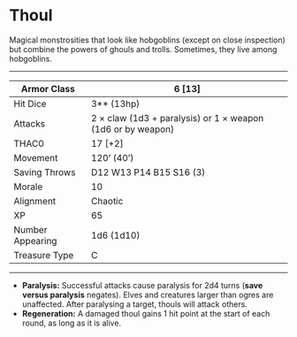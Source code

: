# Thoul

Magical monstrosities that look like hobgoblins (except on close inspection) but combine the powers of ghouls and trolls. Sometimes, they live among hobgoblins.

------

| Armor Class     | 6 [13]                                                      |
| ---------------- | ----------------------------------------------------------- |
| Hit Dice         | 3** (13hp)                                                  |
| Attacks          | 2 × claw (1d3 + paralysis) or 1 × weapon (1d6 or by weapon) |
| THAC0            | 17 [+2]                                                     |
| Movement         | 120’ (40’)                                                  |
| Saving Throws    | D12 W13 P14 B15 S16 (3)                                     |
| Morale           | 10                                                          |
| Alignment        | Chaotic                                                     |
| XP               | 65                                                          |
| Number Appearing | 1d6 (1d10)                                                  |
| Treasure Type    | C                                                           |

------

- **Paralysis:** Successful attacks cause paralysis for 2d4 turns (**save versus paralysis** negates). Elves and creatures larger than ogres are unaffected. After paralysing a target, thouls will attack others.
- **Regeneration:** A damaged thoul gains 1 hit point at the start of each round, as long as it is alive.